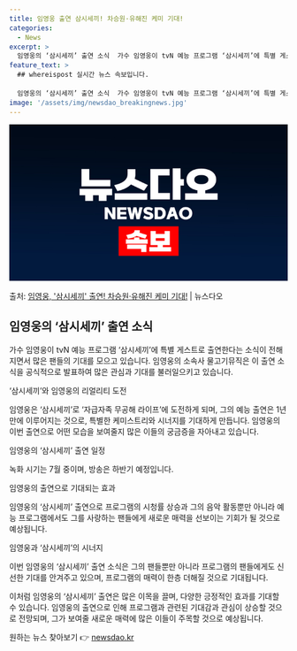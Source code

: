 ```yaml
---
title: 임영웅 출연 삼시세끼! 차승원·유해진 케미 기대!
categories:
  - News
excerpt: >
  임영웅의 ‘삼시세끼’ 출연 소식  가수 임영웅이 tvN 예능 프로그램 ‘삼시세끼’에 특별 게스트로 출연한다는…
feature_text: >
  ## whereispost 실시간 뉴스 속보입니다.

  임영웅의 ‘삼시세끼’ 출연 소식  가수 임영웅이 tvN 예능 프로그램 ‘삼시세끼’에 특별 게스트로 출연한다는…
image: '/assets/img/newsdao_breakingnews.jpg'
---
```


![뉴스다오 속보](/assets/img/newsdao_breakingnews.jpg)

<p>출처: <a href="https://newsdao.kr/4521" rel="dofollow">임영웅, '삼시세끼' 출연! 차승원·유해진 케미 기대!</a> | 뉴스다오</p>

<h2 data-ke-size="size26">임영웅의 ‘삼시세끼’ 출연 소식</h2>
가수 임영웅이 tvN 예능 프로그램 ‘삼시세끼’에 특별 게스트로 출연한다는 소식이 전해지면서 많은 팬들의 기대를 모으고 있습니다. 임영웅의 소속사 물고기뮤직은 이 출연 소식을 공식적으로 발표하여 많은 관심과 기대를 불러일으키고 있습니다.

<p data-ke-size="size16">‘삼시세끼’와 임영웅의 리얼리티 도전</p>
임영웅은 ‘삼시세끼’로 ‘자급자족 무공해 라이프’에 도전하게 되며, 그의 예능 출연은 1년 만에 이루어지는 것으로, 특별한 케미스트리와 시너지를 기대하게 만듭니다. 임영웅의 이번 출연으로 어떤 모습을 보여줄지 많은 이들의 궁금증을 자아내고 있습니다.

<p data-ke-size="size16">임영웅의 ‘삼시세끼’ 출연 일정</p>
녹화 시기는 7월 중이며, 방송은 하반기 예정입니다.

<p data-ke-size="size16">임영웅의 출연으로 기대되는 효과</p>
임영웅의 ‘삼시세끼’ 출연으로 프로그램의 시청률 상승과 그의 음악 활동뿐만 아니라 예능 프로그램에서도 그를 사랑하는 팬들에게 새로운 매력을 선보이는 기회가 될 것으로 예상됩니다.

<p data-ke-size="size16">임영웅과 ‘삼시세끼’의 시너지</p>
이번 임영웅의 ‘삼시세끼’ 출연 소식은 그의 팬들뿐만 아니라 프로그램의 팬들에게도 신선한 기대를 안겨주고 있으며, 프로그램의 매력이 한층 더해질 것으로 기대됩니다.

이처럼 임영웅의 ‘삼시세끼’ 출연은 많은 이목을 끌며, 다양한 긍정적인 효과를 기대할 수 있습니다. 임영웅의 출연으로 인해 프로그램과 관련된 기대감과 관심이 상승할 것으로 전망되며, 그가 보여줄 새로운 매력에 많은 이들이 주목할 것으로 예상됩니다. 

원하는 뉴스 찾아보기 👉 <a href="https://newsdao.kr" rel="dofollow">newsdao.kr</a>


